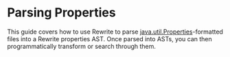 # Parsing Properties

This guide covers how to use Rewrite to parse [java.util.Properties](https://docs.oracle.com/javase/8/docs/api/java/util/Properties.html)-formatted files into a Rewrite properties AST. Once parsed into ASTs, you can then programmatically transform or search through them.



